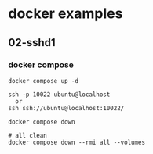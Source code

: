 # docker examples

## 02-sshd1

### docker compose
```
docker compose up -d

ssh -p 10022 ubuntu@localhost
  or
ssh ssh://ubuntu@localhost:10022/

docker compose down

# all clean
docker compose down --rmi all --volumes
```
